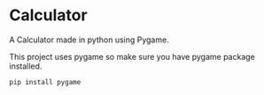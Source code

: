 # Calculator
A Calculator made in python using Pygame.

This project uses pygame so make sure you have pygame package installed.

`pip install pygame`

